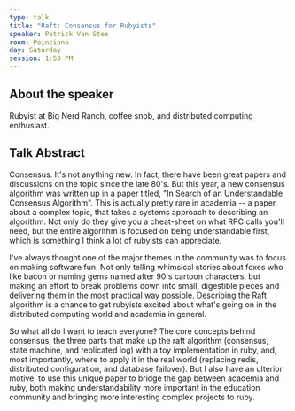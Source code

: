 ```yaml
---
type: talk
title: "Raft: Consensus for Rubyists"
speaker: Patrick Van Stee
room: Poinciana
day: Saturday
session: 1:50 PM
---
```


## About the speaker

Rubyist at Big Nerd Ranch, coffee snob, and distributed computing enthusiast.

## Talk Abstract

Consensus. It's not anything new. In fact, there have been great papers and discussions on the topic since the late 80's. But this year, a new consensus algorithm was written up in a paper titled, "In Search of an Understandable Consensus Algorithm". This is actually pretty rare in academia -- a paper, about a complex topic, that takes a systems approach to describing an algorithm. Not only do they give you a cheat-sheet on what RPC calls you'll need, but the entire algorithm is focused on being understandable first, which is something I think a lot of rubyists can appreciate.

I've always thought one of the major themes in the community was to focus on making software fun. Not only telling whimsical stories about foxes who like bacon or naming gems named after 90's cartoon characters, but making an effort to break problems down into small, digestible pieces and delivering them in the most practical way possible. Describing the Raft algorithm is a chance to get rubyists excited about what's going on in the distributed computing world and academia in general.

So what all do I want to teach everyone? The core concepts behind consensus, the three parts that make up the raft algorithm (consensus, state machine, and replicated log) with a toy implementation in ruby, and, most importantly, where to apply it in the real world (replacing redis, distributed configuration, and database failover). But I also have an ulterior motive, to use this unique paper to bridge the gap between academia and ruby, both making understandability more important in the education community and bringing more interesting complex projects to ruby.